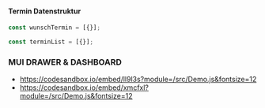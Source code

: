 #### Termin Datenstruktur

```js
const wunschTermin = [{}];

const terminList = [{}];
```

### MUI DRAWER & DASHBOARD

- https://codesandbox.io/embed/ll9l3s?module=/src/Demo.js&fontsize=12
- https://codesandbox.io/embed/xmcfxl?module=/src/Demo.js&fontsize=12
